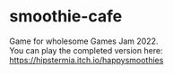 # smoothie-cafe
Game for wholesome Games Jam 2022.  
You can play the completed version here: https://hipstermia.itch.io/happysmoothies
